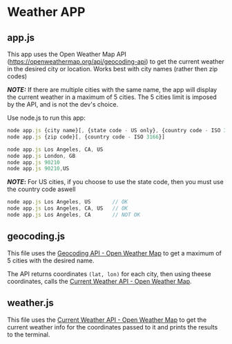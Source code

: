 # Weather APP

## app.js

This app uses the Open Weather Map API (https://openweathermap.org/api/geocoding-api) to get the current weather in the desired city or location. Works best with city names (rather then zip codes)

**_NOTE:_** If there are multiple cities with the same name, the app will display the current
weather in a maximum of 5 cities. The 5 cities limit is imposed by the API, and is not the dev's choice.

Use node.js to run this app:

```js
node app.js {city name}[, {state code - US only}, {country code - ISO 3166}]
node app.js {zip code}[, {country code - ISO 3166}]
```

```js
node app.js Los Angeles, CA, US
node app.js London, GB
node app.js 90210
node app.js 90210,US
```

**_NOTE_:** For US cities, if you choose to use the state code, then you must use the country code aswell

```js
node app.js Los Angeles, US       // OK
node app.js Los Angeles, CA, US   // OK
node app.js Los Angeles, CA       // NOT OK
```

## geocoding.js

This file uses the [Geocoding API - Open Weather Map](https://openweathermap.org/api/geocoding-api) to get a maximum of 5 cities with the desired name.

The API returns coordinates `(lat, lon)` for each city, then using theese coordinates, calls the
[Current Weather API - Open Weather Map](https://openweathermap.org/current).

## weather.js

This file uses the [Current Weather API - Open Weather Map](https://openweathermap.org/current) to get the current weather info for the coordinates passed to it and prints the results to the terminal.

